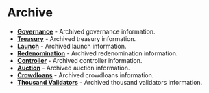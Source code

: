 # Archive

<div class="grid cards" markdown>

- **[Governance](../learn-governance.md)** - Archived governance information.
- **[Treasury](../learn-treasury.md)** - Archived treasury information.
- **[Launch](../learn-launch.md)** - Archived launch information.
- **[Redenomination](../learn-redenomination.md)** - Archived redenomination information.
- **[Controller](../learn-controller.md)** - Archived controller information.
- **[Auction](../learn-auction.md)** - Archived auction information.
- **[Crowdloans](../learn-crowdloans.md)** - Archived crowdloans information.
- **[Thousand Validators](../thousand-validators.md)** - Archived thousand validators information.

</div>